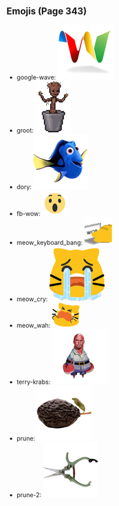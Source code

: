 
## Emojis (Page 343)

* google-wave: ![google-wave](output/google-wave.png)
* groot: ![groot](output/groot.gif)
* dory: ![dory](output/dory.png)
* fb-wow: ![fb-wow](output/fb-wow.gif)
* meow_keyboard_bang: ![meow_keyboard_bang](output/meow_keyboard_bang.gif)
* meow_cry: ![meow_cry](output/meow_cry.png)
* meow_wah: ![meow_wah](output/meow_wah.png)
* terry-krabs: ![terry-krabs](output/terry-krabs.png)
* prune: ![prune](output/prune.png)
* prune-2: ![prune-2](output/prune-2.png)
